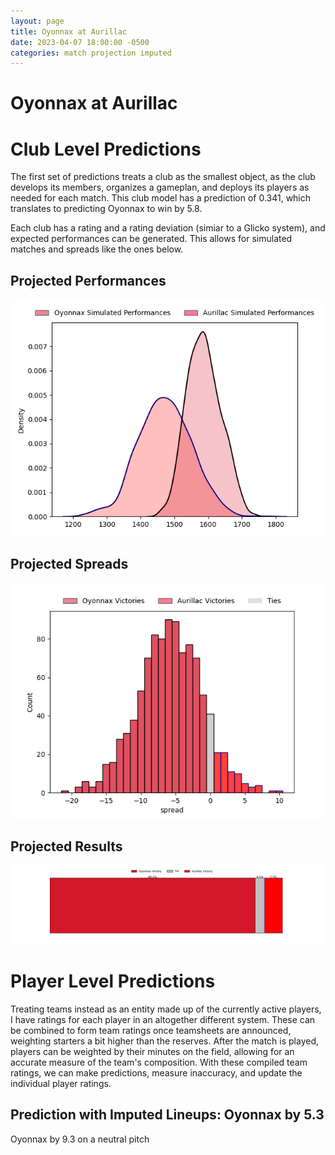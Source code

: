 ```yaml
---  
layout: page  
title: Oyonnax at Aurillac  
date: 2023-04-07 18:00:00 -0500  
categories: match projection imputed  
---
```

# Oyonnax at Aurillac

# Club Level Predictions


The first set of predictions treats a club as the smallest object, as the club develops its members, organizes a gameplan, and deploys its players as needed for each match. This club model has a prediction of 0.341, which translates to predicting Oyonnax to win by 5.8.

Each club has a rating and a rating deviation (simiar to a Glicko system), and expected performances can be generated. This allows for simulated matches and spreads like the ones below.
## Projected Performances


![Projected Performances](plots/performances_2023-04-07-Aurillac-Oyonnax.png)
## Projected Spreads


![Projected Spreads](plots/spreads_2023-04-07-Aurillac-Oyonnax.png)
## Projected Results


![Projected Results](plots/resultbar_2023-04-07-Aurillac-Oyonnax.png)
# Player Level Predictions


Treating teams instead as an entity made up of the currently active players, I have ratings for each player in an altogether different system. These can be combined to form team ratings once teamsheets are announced, weighting starters a bit higher than the reserves. After the match is played, players can be weighted by their minutes on the field, allowing for an accurate measure of the team's composition. With these compiled team ratings, we can make predictions, measure inaccuracy, and update the individual player ratings.
## Prediction with Imputed Lineups: Oyonnax by 5.3


Oyonnax by 9.3 on a neutral pitch


